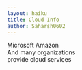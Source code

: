 ```yaml
---
layout: haiku
title: Cloud Info
author: Saharsh0602
---
```


Microsoft Amazon<br>
And many organizations<br>
provide cloud services<br>